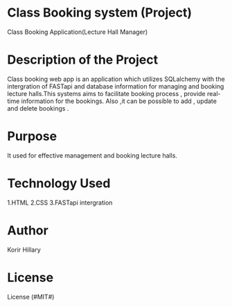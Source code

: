 # Class Booking system (Project)

Class Booking Application(Lecture Hall Manager)

# Description of the Project
Class booking web app is an application which utilizes SQLalchemy with the intergration of FASTapi and database information for managing and booking lecture halls.This systems aims to facilitate booking process , provide real-time information for the bookings. Also ,it can be possible to add , update and delete bookings .

# Purpose
It used for effective management and booking lecture halls.

# Technology Used
1.HTML 2.CSS 3.FASTapi intergration

# Author
Korir Hillary

# License
License (#MIT#)

